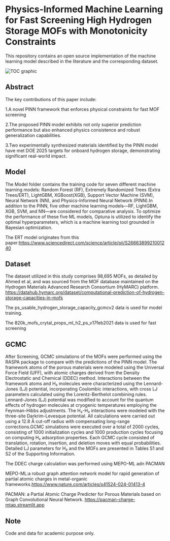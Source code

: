 # Physics-Informed Machine Learning for Fast Screening High Hydrogen Storage MOFs with Monotonicity Constraints
 This repository contains an open source implementation of the machine learning model described in the literature and the corresponding dataset.

![TOC graphic](https://github.com/user-attachments/assets/cb3ad311-73ca-4cec-b678-580fb8229d24)

 ## Abstract
The key contributions of this paper include:

1.A novel PINN framework that enforces physical constraints for fast MOF screening

2.The proposed PINN model exhibits not only superior prediction performance but also enhanced physics consistence and robust generalization capabilities.

3.Two experimentally synthesized materials identified by the PINN model have met DOE 2025 targets for onboard hydrogen storage, demonstrating significant real-world impact.


 ## Model
 The Model folder contains the training code for seven different machine learning models: Random Forest (RF), Extremely Randomized Trees (Extra Trees/ERT), LightGBM, XGBoost(XGB), Support Vector Machine (SVM), Neural Network (NN), and Physics-Informed Neural Network (PINN).In addition to the PINN, five other machine learning models—RF, LightGBM, XGB, SVM, and NN—are considered for comparative analysis. To optimize the performance of these five ML models, Optuna is utilized to identify the optimal hyperparameters, which is a machine learning tool grounded in Bayesian optimization. 
 
The ERT model originates from this paper:https://www.sciencedirect.com/science/article/pii/S2666389921001240
 

 ## Dataset
 The dataset utilized in this study comprises 98,695 MOFs, as detailed by Ahmed et al, and was sourced from the MOF database maintained on the Hydrogen Materials Advanced Research Consortium (HyMARC) platform. 
 https://datahub.hymarc.org/dataset/computational-prediction-of-hydrogen-storage-capacities-in-mofs
 
 The ps_usable_hydrogen_storage_capacity_gcmcv2 data is used for model training.
 
 The 820k_mofs_crytal_props_ml_h2_ps_v17feb2021 data is used for fast screening

## GCMC
After Screening, GCMC simulations of the MOFs were performed using the RASPA package to compare with the predictions of the PINN model. The framework atoms of the porous materials were modeled using the Universal Force Field (UFF), with atomic charges derived from the Density Electrostatic and Chemical (DDEC) method. Interactions between the framework atoms and H₂ molecules were characterized using the Lennard-Jones (LJ) potential, incorporating Coulombic interactions, with cross LJ parameters calculated using the Lorentz-Berthelot combining rules. Lennard-Jones (LJ) potential was modified to account for the quantum effects of hydrogen molecules at cryogenic temperatures employing the Feynman-Hibbs adjustments. The H₂-H₂ interactions were modeled with the three-site Darkrim-Levesque potential. All calculations were carried out using a 12.8 Å cut-off radius with compensating long-range corrections.GCMC simulations were executed over a total of 2000 cycles, consisting of 1000 initialization cycles and 1000 production cycles focusing on computing H₂ adsorption properties. Each GCMC cycle consisted of translation, rotation, insertion, and deletion moves with equal probabilities. Detailed LJ parameters for H₂ and the MOFs are presented in Tables S1 and S2 of the Supporting Information.

The DDEC charge calculation was performed using MEPO-ML adn PACMAN

MEPO-ML:a robust graph attention network model for rapid generation of partial atomic charges in metal-organic frameworks.https://www.nature.com/articles/s41524-024-01413-4

PACMAN: a Partial Atomic Charge Predicter for Porous Materials based on Graph Convolutional Neural Network. https://pacman-charge-mtap.streamlit.app




## Note
Code and data for academic purpose only.
